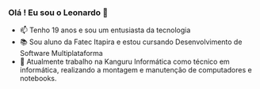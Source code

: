 ### Olá ! Eu sou o Leonardo 🤠
- 📫 Tenho 19 anos e sou um entusiasta da tecnologia
- 📚 Sou aluno da Fatec Itapira e estou cursando Desenvolvimento de Software Multiplataforma
- 🔧 Atualmente trabalho na Kanguru Informática como técnico em informática, realizando a montagem e manutenção de computadores e notebooks. 

<!---
leosartorelli1/leosartorelli1 is a ✨ special ✨ repository because its `README.md` (this file) appears on your GitHub profile.
You can click the Preview link to take a look at your changes.
--->
